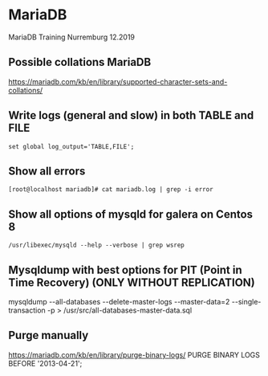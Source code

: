 # MariaDB 
MariaDB Training Nurremburg 12.2019

## Possible collations MariaDB 
https://mariadb.com/kb/en/library/supported-character-sets-and-collations/

## Write logs (general and slow) in both TABLE and FILE 
```
set global log_output='TABLE,FILE';
```

## Show all errors 
```
[root@localhost mariadb]# cat mariadb.log | grep -i error
```

## Show all options of mysqld for galera on Centos 8 
```
/usr/libexec/mysqld --help --verbose | grep wsrep
```

## Mysqldump with best options for PIT (Point in Time Recovery) (ONLY WITHOUT REPLICATION) 

mysqldump --all-databases --delete-master-logs --master-data=2 --single-transaction -p > /usr/src/all-databases-master-data.sql

## Purge manually 

https://mariadb.com/kb/en/library/purge-binary-logs/
PURGE BINARY LOGS BEFORE '2013-04-21';
